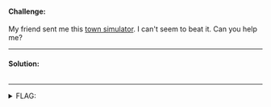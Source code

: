 #### Challenge:

My friend sent me this [town simulator](./TOWN.8xp ":ignore"). I can't seem to beat it. Can you help me?

---

#### Solution:

```
```

---

<details><summary>FLAG:</summary>

```
actf{e4sy_80_4ss3embIy7}
```

</details>
<br/>
